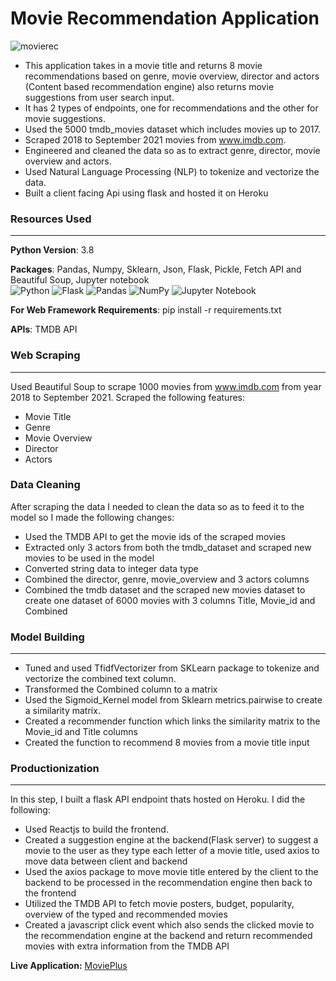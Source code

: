 # Movie Recommendation Application 
<img src="https://i.ibb.co/y0BYhDF/movierec.png" alt="movierec" border="0"> 

* This application takes in a movie title and returns 8 movie recommendations based on genre, movie overview, director and actors (Content based recommendation engine) also returns movie suggestions from user search input.  
* It has 2 types of endpoints, one for recommendations and the other for movie suggestions.
* Used the 5000 tmdb_movies dataset which includes movies up to 2017.
* Scraped 2018 to September 2021 movies from www.imdb.com.
* Engineered and cleaned the data so as to extract genre, director, movie overview and actors.
* Used Natural Language Processing (NLP) to tokenize and vectorize the data.
* Built a client facing Api using flask and hosted it on Heroku

### **Resources Used**
***
**Python Version**: 3.8

**Packages**: Pandas, Numpy, Sklearn, Json, Flask, Pickle, Fetch API and Beautiful Soup, Jupyter notebook   
![Python](https://img.shields.io/badge/python-3670A0?style=flat&logo=python&logoColor=ffdd54) ![Flask](https://img.shields.io/badge/flask-%23000.svg?style=flat&logo=flask&logoColor=white) ![Pandas](https://img.shields.io/badge/pandas-%23150458.svg?style=flat&logo=pandas&logoColor=white) ![NumPy](https://img.shields.io/badge/numpy-%23013243.svg?style=flat&logo=numpy&logoColor=white) ![Jupyter Notebook](https://img.shields.io/badge/jupyter-%23FA0F00.svg?style=flat&logo=jupyter&logoColor=white)

**For Web Framework Requirements**: pip install -r requirements.txt

**APIs**: TMDB API

### **Web Scraping**
***
Used Beautiful Soup to scrape 1000 movies from www.imdb.com from year 2018 to September 2021. Scraped the following features:
* Movie Title
* Genre
* Movie Overview
* Director
* Actors

### **Data Cleaning**
After scraping the data I needed to clean the data so as to feed it to the model so I made the following changes:
* Used the TMDB API to get the movie ids of the scraped movies
* Extracted only 3 actors from both the tmdb_dataset and scraped new movies to be used in the model
* Converted string data to integer data type
* Combined the director, genre, movie_overview and 3 actors columns 
* Combined the tmdb dataset and the scraped new movies dataset to create one dataset of 6000 movies with 3 columns Title, Movie_id and Combined

### **Model Building**
***
* Tuned and used TfidfVectorizer from SKLearn package to tokenize and vectorize the combined text column.
* Transformed the Combined column to a matrix
* Used the Sigmoid_Kernel model from Sklearn metrics.pairwise to create a similarity matrix.
* Created a recommender function which links the similarity matrix to the Movie_id and Title columns
* Created the function to recommend 8 movies from a movie title input

### **Productionization**
***
In this step, I built a flask API endpoint thats hosted on Heroku. I did the following:
* Used Reactjs to build the frontend.
* Created a suggestion engine at the backend(Flask server) to suggest a movie to the user as they type each letter of a movie title, used axios to move data between client and backend
* Used the axios package to move movie title entered by the client to the backend to be processed in the recommendation engine then back to the frontend
* Utilized the TMDB API to fetch movie posters, budget, popularity, overview of the typed and recommended movies 
* Created a javascript click event which also sends the clicked movie to the recommendation engine at the backend and return recommended movies with extra information from the TMDB API  

**Live Application:** [MoviePlus](https://react-movieplus.netlify.app)
